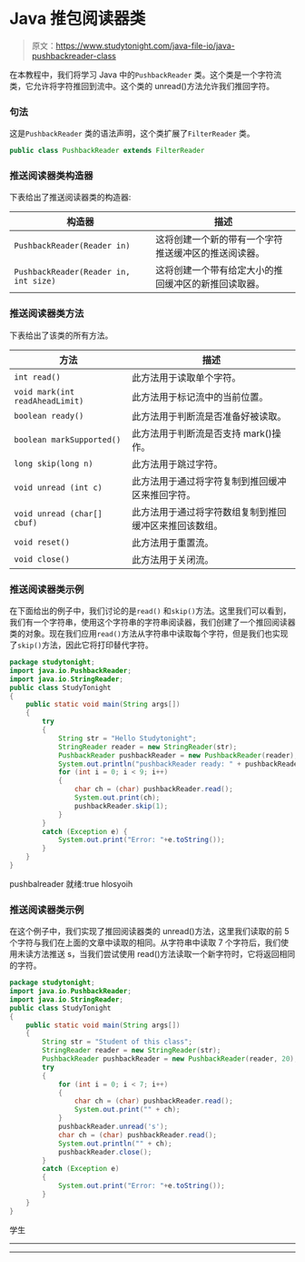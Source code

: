 # Java 推包阅读器类

> 原文：<https://www.studytonight.com/java-file-io/java-pushbackreader-class>

在本教程中，我们将学习 Java 中的`PushbackReader` 类。这个类是一个字符流类，它允许将字符推回到流中。这个类的 unread()方法允许我们推回字符。

### 句法

这是`PushbackReader` 类的语法声明，这个类扩展了`FilterReader` 类。

```java
public class PushbackReader extends FilterReader 
```

### 推送阅读器类构造器

下表给出了推送阅读器类的构造器:

| 构造器 | 描述 |
| --- | --- |
| `PushbackReader(Reader in)` | 这将创建一个新的带有一个字符推送缓冲区的推送阅读器。 |
| `PushbackReader(Reader in, int size)` | 这将创建一个带有给定大小的推回缓冲区的新推回读取器。 |

### 推送阅读器类方法

下表给出了该类的所有方法。

| 方法 | 描述 |
| --- | --- |
| `int read()` | 此方法用于读取单个字符。 |
| `void mark(int readAheadLimit)` | 此方法用于标记流中的当前位置。 |
| `boolean ready()` | 此方法用于判断流是否准备好被读取。 |
| `boolean markSupported()` | 此方法用于判断流是否支持 mark()操作。 |
| `long skip(long n)` | 此方法用于跳过字符。 |
| `void unread (int c)` | 此方法用于通过将字符复制到推回缓冲区来推回字符。 |
| `void unread (char[] cbuf)` | 此方法用于通过将字符数组复制到推回缓冲区来推回该数组。 |
| `void reset()` | 此方法用于重置流。 |
| `void close()` | 此方法用于关闭流。 |

### 推送阅读器类示例

在下面给出的例子中，我们讨论的是`read()` 和`skip()`方法。这里我们可以看到，我们有一个字符串，使用这个字符串的字符串阅读器，我们创建了一个推回阅读器类的对象。现在我们应用`read()`方法从字符串中读取每个字符，但是我们也实现了`skip()`方法，因此它将打印替代字符。

```java
package studytonight;
import java.io.PushbackReader;
import java.io.StringReader;
public class StudyTonight 
{
	public static void main(String args[])
	{
		try
		{  
			String str = "Hello Studytonight"; 
			StringReader reader = new StringReader(str); 
			PushbackReader pushbackReader = new PushbackReader(reader); 
			System.out.println("pushbackReader ready: " + pushbackReader.ready()); 
			for (int i = 0; i < 9; i++) 	
			{ 
				char ch = (char) pushbackReader.read(); 
				System.out.print(ch); 
				pushbackReader.skip(1); 
			} 
		}
		catch (Exception e)	{  
			System.out.print("Error: "+e.toString());
		}  
	}
}
```

pushbalreader 就绪:true
hlosyoih

### 推送阅读器类示例

在这个例子中，我们实现了推回阅读器类的 unread()方法，这里我们读取的前 5 个字符与我们在上面的文章中读取的相同。从字符串中读取 7 个字符后，我们使用未读方法推送 s，当我们尝试使用 read()方法读取一个新字符时，它将返回相同的字符。

```java
package studytonight;
import java.io.PushbackReader;
import java.io.StringReader;
public class StudyTonight 
{
	public static void main(String args[])
	{
		String str = "Student of this class";
		StringReader reader = new StringReader(str);
		PushbackReader pushbackReader = new PushbackReader(reader, 20);
		try 
		{
			for (int i = 0; i < 7; i++)
			{
				char ch = (char) pushbackReader.read();
				System.out.print("" + ch);
			}
			pushbackReader.unread('s');
			char ch = (char) pushbackReader.read();
			System.out.println("" + ch);
			pushbackReader.close();
		}			
		catch (Exception e)	
		{  
			System.out.print("Error: "+e.toString());
		}  
	}
} 
```

学生

* * *

* * *